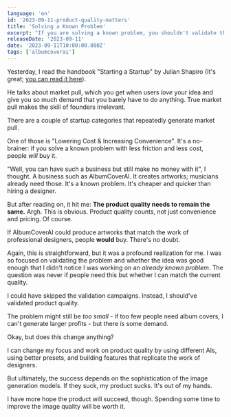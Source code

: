 ```yaml
---
language: 'en'
id: '2023-09-11-product-quality-matters'
title: 'Solving a Known Problem'
excerpt: "If you are solving a known problem, you shouldn't validate the idea, you should validate the quality."
releaseDate: '2023-09-11'
date: '2023-09-11T10:00:00.000Z'
tags: ['albumcoverai']
---
```


Yesterday, I read the handbook "Starting a Startup" by Julian Shapiro (It's great; [you can read it here](https://www.julian.com/guide/startup/intro)).

He talks about market pull, which you get when users _love_ your idea and give you so much demand that you barely have to do anything. True market pull makes the skill of founders irrelevant.

There are a couple of startup categories that repeatedly generate market pull.

One of those is "Lowering Cost & Increasing Convenience". It's a no-brainer: if you solve a known problem with less friction and less cost, people _will_ buy it.

"Well, you can have such a business but still make no money with it", I thought. A business such as AlbumCoverAI. It creates artworks; musicians already need those. It's a known problem. It's cheaper and quicker than hiring a designer.

But after reading on, it hit me: **The product quality needs to remain the same.**
Argh. This is obvious. Product quality counts, not just convenience and pricing. Of course.

If AlbumCoverAI could produce artworks that match the work of professional designers, people **would** buy. There's no doubt.

Again, this is straightforward, but it was a profound realization for me. I was so focused on validating the problem and whether the idea was good enough that I didn't notice I was working on an _already known problem_. The question was never if people need this but whether I can match the current quality.

I could have skipped the validation campaigns. Instead, I should've validated product quality.

The problem might still be _too small_ - if too few people need album covers, I can't generate larger profits - but there _is_ some demand.

Okay, but does this change anything?

I can change my focus and work on product quality by using different AIs, using better presets, and building features that replicate the work of designers.

But ultimately, the success depends on the sophistication of the image generation models. If they suck, my product sucks. It's out of my hands.

I have more hope the product will succeed, though. Spending some time to improve the image quality will be worth it.
